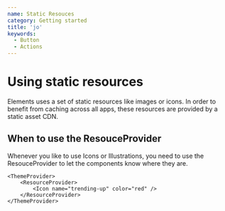 ```yaml
---
name: Static Resouces
category: Getting started
title: 'jo'
keywords:
  - Button
  - Actions
---
```


# Using static resources
Elements uses a set of static resources like images or icons. In order to benefit from caching across all apps, these resources are provided by a static asset CDN.

## When to use the ResouceProvider
Whenever you like to use Icons or Illustrations, you need to use the
ResouceProvider to let the components know where they are.

```example
<ThemeProvider>
    <ResourceProvider>
        <Icon name="trending-up" color="red" />
    </ResourceProvider>
</ThemeProvider>
```
